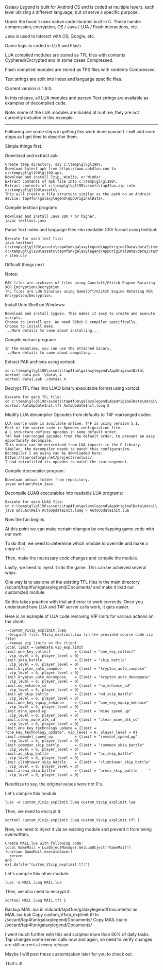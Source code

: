 Galaxy Legend is built for Android OS and is coded at multiple layers, each level utilizing a different language, but all serve a specific purpose.

Under the hood it uses native code libraries built in C. These handle compression, encryption, OS / Java / LUA / Flash interactions, etc.

Java is used to interact with OS, Google, etc.

Game logic is coded in LUA and Flash.

LUA compiled modules are stored as TFL files with contents Cyphered/Encrypted and in some cases Compressed.

Flash compiled modules are stored as TFS files with contents Compressed.

Text strings are split into index and language specific files. 

Current version is 1.9.0.

In this release, all LUA modules and parsed Text strings are available as examples of decompiled code.

Note: some of the LUA modules are loaded at runtime, they are not currently included in this example.

________________________________________________________________________________

Following are some steps in getting this work done yourself. I will add more steps as I get time to describe them.

Simple things first.

Download and extract apk:
```
Create temp directory, say c:\temp\gl\gl190\.
Download latest apk from https://www.apk4fun.com to c:\temp\gl\gl190\gl190.apk.
Download and install 7zip, WinZip, or WinRar.
Extract contents of apk file into c:\temp\gl\gl190\.
Extract contents of c:\temp\gl\gl190\assets\tap4fun.zip into c:\temp\gl\gl190\assets\.
This will create a file structure similar as the path on an Android device: tap4fun\galaxylegend\AppOriginalData\.
```

Compile texttool program:
```
Download and install Java JDK 7 or higher.
javac texttool.java
```

Parse Text index and language files into readable CSV format using texttool:
```
Execute for each text file:
java texttool c:\temp\gl\gl190\assets\tap4fun\galaxylegend\AppOriginalData\data2\text\item.idx c:\temp\gl\gl190\assets\tap4fun\galaxylegend\AppOriginalData\data2\text\item.en > item.csv
```

Difficult things next.

Notes:
```
PAK files are archives of files using Gameloft/Glitch Engine Rotating XOR Encryption/Decryption.
TFL files are LUA binaries using Gameloft/Glitch Engine Rotating XOR Encryption/Decryption.
```

Install Unix Shell on Windows:
```
Download and install Cygwin. This makes it easy to create and execute scripts.
Choose to install gcc. We need 32bit C compiler specifically.
Choose to install make.
...More details to come about installing...
```

Compile xortool program:
```
In the meantime, you can use the attached binary.
...More details to come about compiling...
```

Extract PAK archives using xortool:
```
cd c:\temp\gl\gl190\assets\tap4fun\galaxylegend\AppOriginalData\
xortool data.pak .\data\ 4
xortool data1.pak .\data1\ 4
```

Decrypt TFL files into LUAQ binary executable format using xortool:
```
Execute for each TFL file:
cd c:\temp\gl\gl190\assets\tap4fun\galaxylegend\AppOriginalData\data1\
xortool AutoUpdateInit.tfl AutoUpdateInit.luaq 2
```

Modify LUA decompiler Opcodes from defaults to T4F rearranged codes:
```
LUA source code is available online. T4F is using version 5.1.
Part of the source code is Opcodes configuration file.
A C structure defines opcodes in some default order.
T4F had rearranged opcodes from the default order, to prevent an easy opportunity decompile.
This order can be determined from LUA imports in the C library.
Similar, the decompiler needs to match this configuration.
Decompiler I am using can be downloaded here: https://sourceforge.net/projects/unluac/.
I had retrofitted its opcodes to match the rearrangement.
```

Compile decompiler program:
```
Download unluac folder from repository.
javac unluac\Main.java
```

Decompile LUAQ executables into readable LUA programs:
```
Execute for each LUAQ file:
cd c:\temp\gl\gl190\assets\tap4fun\galaxylegend\AppOriginalData\data1\
java unluac\Main AutoUpdateInit.luaq > AutoUpdateInit.lua
```

Now the fun begins.

At this point we can make certain changes by overlapping game code with our own.

To do that, we need to determine which module to override and make a copy of it.

Then, make the necessary code changes and compile the module.

Lastly, we need to inject it into the game. This can be achieved several ways.

One way is to use one of the existing TFL files in the main directory /sdcard/tap4fun/galaxylegend/Documents/ and make it load our customized module.

So this takes practice with trial and error to work correctly. Once you understand how LUA and T4F server calls work, it gets easier.

Here is an example of LUA code removing VIP limits for various actions on the client:
```
--custom_V1vip_explimit.luaq
--Original file: V1vip_explimit.lua (in the provided source code zip file)
--remove vip limits on the client
local limit = GameData.vip_exp.limit
limit.one_key_collect           = {limit = "one_key_collect"          , vip_level = 0, player_level = 0}
limit.skip_battle               = {limit = "skip_battle"              , vip_level = 0, player_level = 0}
limit.krypton_auto_compose      = {limit = "krypton_auto_compose"     , vip_level = 0, player_level = 0}
limit.krypton_auto_decompose    = {limit = "krypton_auto_decompose"   , vip_level = 0, player_level = 0}
limit.no_enhance_cd             = {limit = "no_enhance_cd"            , vip_level = 0, player_level = 0}
limit.wd_skip_battle            = {limit = "wd_skip_battle"           , vip_level = 0, player_level = 0}
limit.one_key_equip_enhance     = {limit = "one_key_equip_enhance"    , vip_level = 0, player_level = 0}
limit.mine_speed_up             = {limit = "mine_speed_up"            , vip_level = 0, player_level = 0}
limit.clear_mine_atk_cd         = {limit = "clear_mine_atk_cd"        , vip_level = 0, player_level = 0}
limit.one_key_technology_update = {limit = "one_key_technology_update", vip_level = 0, player_level = 0}
limit.remodel_speed_up          = {limit = "remodel_speed_up"         , vip_level = 0, player_level = 0}
limit.commmon_skip_battle       = {limit = "commmon_skip_battle"      , vip_level = 0, player_level = 0}
limit.ac_skip_battle            = {limit = "ac_skip_battle"           , vip_level = 0, player_level = 0}
limit.climbtower_skip_battle    = {limit = "climbtower_skip_battle"   , vip_level = 0, player_level = 0}
limit.arena_skip_battle         = {limit = "arena_skip_battle     "   , vip_level = 0, player_level = 0}
```

Needless to say, the original values were not 0's.

Let's compile this module.
```
luac -o custom_V1vip_explimit.luaq custom_V1vip_explimit.lua
```

Then, we need to encrypt it.
```
xortool custom_V1vip_explimit.luaq custom_V1vip_explimit.tfl 1
```

Now, we need to inject it via an existing module and prevent it from being overwritten.
```
Create MAIL.lua with following code:
local GameMail = LuaObjectManager:GetLuaObject("GameMail")
function GameMail.executeSave()
  return
end
ext.dofile("custom_V1vip_explimit.tfl")
```

Let's compile this other module.
```
luac -o MAIL.luaq MAIL.lua
```

Then, we also need to encrypt it.
```
xortool MAIL.luaq MAIL.tfl 1
```

Backup MAIL.lua in /sdcard/tap4fun/galaxylegend/Documents/ as MAIL.lua.bak
Copy custom_V1vip_explimit.tfl to /sdcard/tap4fun/galaxylegend/Documents/
Copy MAIL.lua to /sdcard/tap4fun/galaxylegend/Documents/

I went much further with this and scripted more than 60% of daily tasks.
Tap changes some server calls now and again, so need to verify changes are still current at every release.

Maybe I will post these customization later for you to check out.

That's it!
